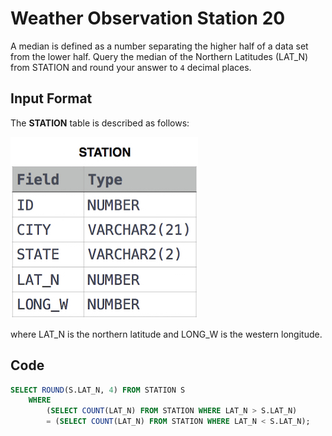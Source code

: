 # Weather Observation Station 20

A median is defined as a number separating the higher half of a data set from the lower half. Query the median of the Northern Latitudes (LAT_N) from STATION and round your answer to `4` decimal places.

## Input Format

The **STATION** table is described as follows:

![Station](img/Station.jpg)

where LAT_N is the northern latitude and LONG_W is the western longitude.

## Code

```sql
SELECT ROUND(S.LAT_N, 4) FROM STATION S 
    WHERE 
        (SELECT COUNT(LAT_N) FROM STATION WHERE LAT_N > S.LAT_N) 
        = (SELECT COUNT(LAT_N) FROM STATION WHERE LAT_N < S.LAT_N);
```